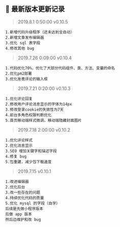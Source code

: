 ## 💼 最新版本更新记录

> 2019.8.1 0:50:00
> v0.10.5

```
1.新增代码升级程序（还未达到全自动）
2.新增文章发布编辑器
3.优化 sql 表字段
4.修改其他 bug
```

> 2019.7.26 0:09:00
> v0.10.4

```
1.代码优化70%，优化了大部分代码组件、类、方法、变量的命名
2.优化pm2部署
3.优化发表评论的输入框
```

> 2019.7.21 0:20:00
> v0.10.3

```
1.优化评论回复
2.修改用户评论消息显示的字体为14px
3.修改登录cookie的失效性为7天
4.前台多角色权限判断优化
5.首页移动端样式微调，移动端隐藏封面图片
```

> 2019.7.18 2:00:00
> v0.10.2

```
1.优化评论样式
2.优化消息显示
3.SEO 增加关键字和描述字段
4.修复 bug
5.包重建，减少包下载速度
```

> 2019.7.15
> v0.10.1

```
1.改进编辑器
2.优化后台
3.改一些存在的问题
4.持续优化代码的质量
5.优化 mysql 的字段（自学）
后续是先做小程序版本
后做 app 版本
然后边维护和改 bug
```
